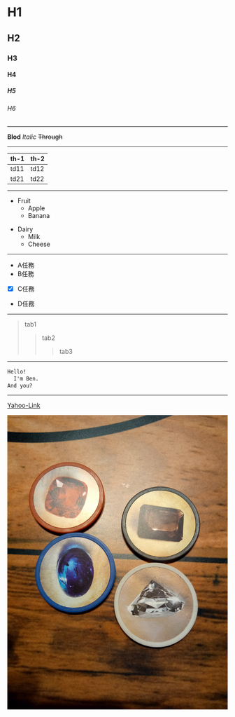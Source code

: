 # H1
## H2
### H3
#### H4
##### H5
###### H6

---

**Blod**
*Italic*
~~Through~~

---

|th-1|th-2|
|--|--|
|td11|td12|
|td21|td22|

---
- Fruit
  - Apple
  - Banana
* Dairy
  * Milk
  * Cheese
  
---

- A任務
- B任務
- [x] C任務
- D任務

---

>tab1
>>tab2
>>>tab3

---

```
Hello!
  I'm Ben.
And you?
```

---

[Yahoo-Link](https://tw.yahoo.com/)

![Picture](52553578_780328862349139_3752231095056203776_n.jpg)
